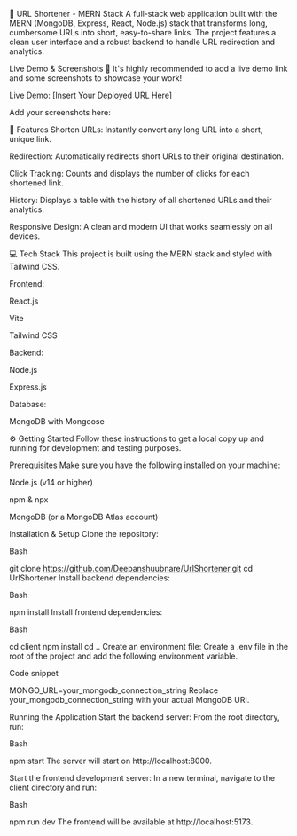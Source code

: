 🔗 URL Shortener - MERN Stack
A full-stack web application built with the MERN (MongoDB, Express, React, Node.js) stack that transforms long, cumbersome URLs into short, easy-to-share links. The project features a clean user interface and a robust backend to handle URL redirection and analytics.

Live Demo & Screenshots 📸
It's highly recommended to add a live demo link and some screenshots to showcase your work!

Live Demo: [Insert Your Deployed URL Here]

Add your screenshots here:

🚀 Features
Shorten URLs: Instantly convert any long URL into a short, unique link.

Redirection: Automatically redirects short URLs to their original destination.

Click Tracking: Counts and displays the number of clicks for each shortened link.

History: Displays a table with the history of all shortened URLs and their analytics.

Responsive Design: A clean and modern UI that works seamlessly on all devices.

💻 Tech Stack
This project is built using the MERN stack and styled with Tailwind CSS.

Frontend:

React.js

Vite

Tailwind CSS

Backend:

Node.js

Express.js

Database:

MongoDB with Mongoose

⚙️ Getting Started
Follow these instructions to get a local copy up and running for development and testing purposes.

Prerequisites
Make sure you have the following installed on your machine:

Node.js (v14 or higher)

npm & npx

MongoDB (or a MongoDB Atlas account)

Installation & Setup
Clone the repository:

Bash

git clone https://github.com/Deepanshuubnare/UrlShortener.git
cd UrlShortener
Install backend dependencies:

Bash

npm install
Install frontend dependencies:

Bash

cd client
npm install
cd ..
Create an environment file:
Create a .env file in the root of the project and add the following environment variable.

Code snippet

MONGO_URL=your_mongodb_connection_string
Replace your_mongodb_connection_string with your actual MongoDB URI.

Running the Application
Start the backend server:
From the root directory, run:

Bash

npm start
The server will start on http://localhost:8000.

Start the frontend development server:
In a new terminal, navigate to the client directory and run:

Bash

npm run dev
The frontend will be available at http://localhost:5173.
